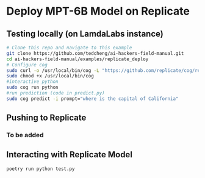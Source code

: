 # Deploy MPT-6B Model on Replicate
## Testing locally (on LamdaLabs instance)
```bash
# Clone this repo and navigate to this example
git clone https://github.com/tedcheng/ai-hackers-field-manual.git
cd ai-hackers-field-manual/examples/replicate_deploy
# Configure cog
sudo curl -o /usr/local/bin/cog -L "https://github.com/replicate/cog/releases/latest/download/cog_$(uname -s)_$(uname -m)"
sudo chmod +x /usr/local/bin/cog
#interactive python
sudo cog run python
#run prediction (code in predict.py)
sudo cog predict -i prompt="where is the capital of California" 
```

## Pushing to Replicate
### To be added

## Interacting with Replicate Model
```bash
poetry run python test.py
```
